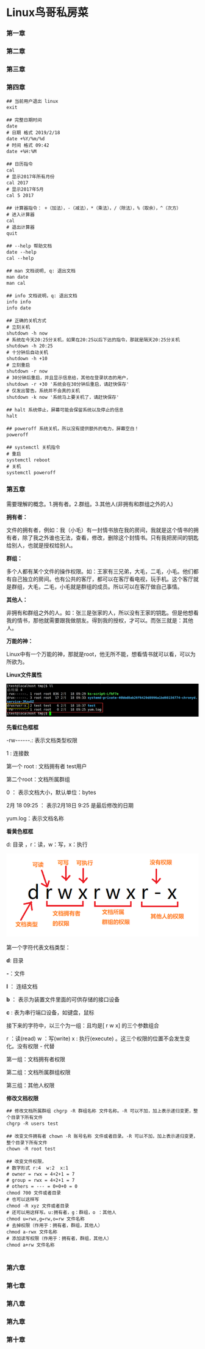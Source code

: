 # Linux鸟哥私房菜

### 第一章

### 第二章

### 第三章

### 第四章

```shell
## 当前用户退出 linux
exit

## 完整日期时间
date
# 日期 格式 2019/2/18
date +%Y/%m/%d
# 时间 格式 09:42
date +%H:%M

## 日历指令
cal
# 显示2017年所有月份
cal 2017
# 显示2017年5月
cal 5 2017

## 计算器指令： +（加法），-（减法），*（乘法），/（除法），%（取余），^（次方）
# 进入计算器
cal
# 退出计算器
quit

## --help 帮助文档
date --help
cal --help

## man 文档说明, q: 退出文档
man date
man cal

## info 文档说明，q: 退出文档
info info 
info date

## 正确的关机方式
# 立刻关机
shutdown -h now
# 系统在今天20:25分关机，如果在20:25以后下达的指令，那就是隔天20:25分关机
shutdown -h 20:25
# 十分钟后自动关机
shutdown -h +10
# 立刻重启
shutdown -r now
# 30分钟后重启，并且显示信息给，其他在登录状态的用户，
shutdown -r +30 '系统会在30分钟后重启，请赶快保存'
# 仅发出警告。系统并不会真的关机
shutdown -k now '系统马上要关机了，请赶快保存'

## halt 系统停止，屏幕可能会保留系统以及停止的信息
halt

## poweroff 系统关机，所以没有提供额外的电力，屏幕空白！
poweroff

## systemctl 关机指令
# 重启
systemctl reboot
# 关机
systemctl poweroff

```



### 第五章

需要理解的概念。1.拥有者。2.群组。3.其他人(非拥有和群组之外的人)

**拥有者：**

文件的拥有者，例如：我（小毛）有一封情书放在我的房间，我就是这个情书的拥有者，除了我之外谁也无法，查看，修改，删除这个封情书。只有我把房间的钥匙给别人，也就是授权给别人。

**群组：**

多个人都有某个文件的操作权限。如：王家有三兄弟，大毛，二毛，小毛。他们都有自己独立的房间。也有公共的客厅，都可以在客厅看电视，玩手机。这个客厅就是群组，大毛，二毛，小毛就是群组的成员。所以可以在客厅做自己事情。

**其他人：**

非拥有和群组之外的人。如：张三是张家的人，所以没有王家的钥匙。但是他想看我的情书，那他就需要跟我做朋友。得到我的授权，才可以。而张三就是：其他人。

**万能的神：**

Linux中有一个万能的神，那就是root，他无所不能，想看情书就可以看，可以为所欲为。



**Linux文件属性**

![](./images/权限详解.png)

**先看红色框框**

-rw------.:  表示文档类型权限

1 :  连接数

第一个 root :  文档拥有者 test用户

第二个root：文档所属群组

0 ： 表示文档大小，默认单位：bytes

2月 18 09:25  ： 表示2月18日 9:25 是最后修改的日期

yum.log：表示文档名称



**看黄色框框**

d: 目录 ，r：读，w：写，x：执行

![](/images/90218105953.png)

第一个字符代表文档类型：

**d**: 目录

**-**：文件

**l** ： 连结文档

**b** ： 表示为装置文件里面的可供存储的接口设备

**c**  :  表为串行端口设备，如键盘，鼠标  

接下来的字符中，以三个为一组：且均是[ r w x] 的三个参数组合

r ：读(read)    w ：写(write)    x : 执行(execute) 。这三个权限的位置不会发生变化。没有权限 - 代替

第一组：文档拥有者权限

第二组：文档所属群组权限

第三组：其他人权限

**修改文档权限**

```shell
## 修改文档所属群组 chgrp -R 群组名称 文件名称。-R 可以不加，加上表示递归变更，整个目录下所有文件
chgrp -R users test

## 改变文件拥有者 chown -R 账号名称 文件或者目录。-R 可以不加，加上表示递归变更，整个目录下所有文件
chown -R root test

## 改变文件权限，
# 数字形式 r:4  w:2  x:1
# owner = rwx = 4+2+1 = 7
# group = rwx = 4+2+1 = 7
# others = --- = 0+0+0 = 0
chmod 700 文件或者目录
# 也可以这样写
chmod -R xyz 文件或者目录
# 还可以用这样写。u:拥有者，g：群组，o ：其他人
chmod u=rwx,g=rw,o=rw 文件名称
# 去掉权限（作用于：拥有者，群组，其他人）
chmod a-rwx 文件名称
# 添加读写权限（作用于：拥有者，群组，其他人）
chmod a+rw 文件名称


```



### 第六章

### 第七章

### 第八章

### 第九章

### 第十章


